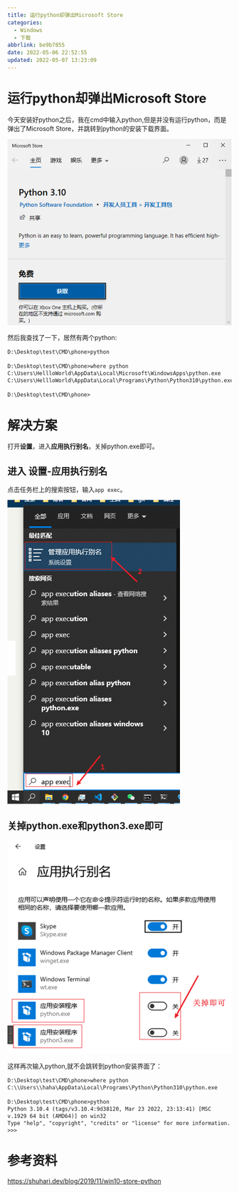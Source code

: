 ```yaml
---
title: 运行python却弹出Microsoft Store
categories:
  - Windows
  - 下载
abbrlink: be9b7855
date: 2022-05-06 22:52:55
updated: 2022-05-07 13:23:09
---
```

# 运行python却弹出Microsoft Store
今天安装好python之后，我在cmd中输入python,但是并没有运行python，而是弹出了Microsoft Store，并跳转到python的安装下载界面。

![image-20220506230809031](https://raw.githubusercontent.com/lanlan2017/images/master/Blog/2022/04/20220506230809.png)

然后我查找了一下，居然有两个python:

```
D:\Desktop\test\CMD\phone>python

D:\Desktop\test\CMD\phone>where python
C:\Users\HellloWorld\AppData\Local\Microsoft\WindowsApps\python.exe
C:\Users\HellloWorld\AppData\Local\Programs\Python\Python310\python.exe

D:\Desktop\test\CMD\phone>
```
# 解决方案
打开**设置**，进入**应用执行别名**，关掉python.exe即可。
<!-- more -->
## 进入 设置-应用执行别名
点击任务栏上的搜索按钮，输入`app exec`。

![image-20220506230119548](https://raw.githubusercontent.com/lanlan2017/images/master/Blog/2022/04/20220506230521.png)

## 关掉python.exe和python3.exe即可

![image-20220506230205262](https://raw.githubusercontent.com/lanlan2017/images/master/Blog/2022/04/20220506230205.png)

这样再次输入python,就不会跳转到python安装界面了：

```
D:\Desktop\test\CMD\phone>where python
C:\\Users\\haha\AppData\Local\Programs\Python\Python310\python.exe

D:\Desktop\test\CMD\phone>python
Python 3.10.4 (tags/v3.10.4:9d38120, Mar 23 2022, 23:13:41) [MSC v.1929 64 bit (AMD64)] on win32
Type "help", "copyright", "credits" or "license" for more information.
>>>
```

# 参考资料
https://shuhari.dev/blog/2019/11/win10-store-python
